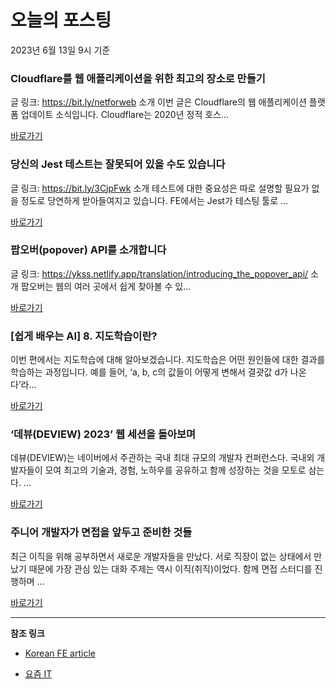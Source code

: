 # 오늘의 포스팅 
2023년 6월 13일 9시 기준 

###  Cloudflare를 웹 애플리케이션을 위한 최고의 장소로 만들기 

 글 링크: https://bit.ly/netforweb 소개 이번 글은 Cloudflare의 웹 애플리케이션 플랫폼 업데이트 소식입니다. Cloudflare는 2020년 정적 호스... 

 [바로가기](undefined) 

###  당신의 Jest 테스트는 잘못되어 있을 수도 있습니다 

 글 링크: https://bit.ly/3CjpFwk 소개 테스트에 대한 중요성은 따로 설명할 필요가 없을 정도로 당연하게 받아들여지고 있습니다. FE에서는 Jest가 테스팅 툴로 ... 

 [바로가기](undefined) 

###  팝오버(popover) API를 소개합니다 

 글 링크: https://ykss.netlify.app/translation/introducing_the_popover_api/ 소개 팝오버는 웹의 여러 곳에서 쉽게 찾아볼 수 있... 

 [바로가기](undefined) 

### [쉽게 배우는 AI] 8. 지도학습이란? 

 이번 편에서는 지도학습에 대해 알아보겠습니다. 지도학습은 어떤 원인들에 대한 결과를 학습하는 과정입니다. 예를 들어, ‘a, b, c의 값들이 어떻게 변해서 결괏값 d가 나온다’라... 

 [바로가기](https://yozm.wishket.com/magazine/detail/2061/) 

### ‘데뷰(DEVIEW) 2023’ 웹 세션을 돌아보며 

 데뷰(DEVIEW)는 네이버에서 주관하는 국내 최대 규모의 개발자 컨퍼런스다. 국내외 개발자들이 모여 최고의 기술과, 경험, 노하우를 공유하고 함께 성장하는 것을 모토로 삼는다. ... 

 [바로가기](https://yozm.wishket.com/magazine/detail/2060/) 

### 주니어 개발자가 면접을 앞두고 준비한 것들 

 최근 이직을 위해 공부하면서 새로운 개발자들을 만났다. 서로 직장이 없는 상태에서 만났기 때문에 가장 관심 있는 대화 주제는 역시 이직(취직)이었다. 함께 면접 스터디를 진행하며 ... 

 [바로가기](https://yozm.wishket.com/magazine/detail/2058/) 

---

**참조 링크**

- [Korean FE article](https://kofearticle.substack.com) 

- [요즘 IT](https://yozm.wishket.com/magazine) 

